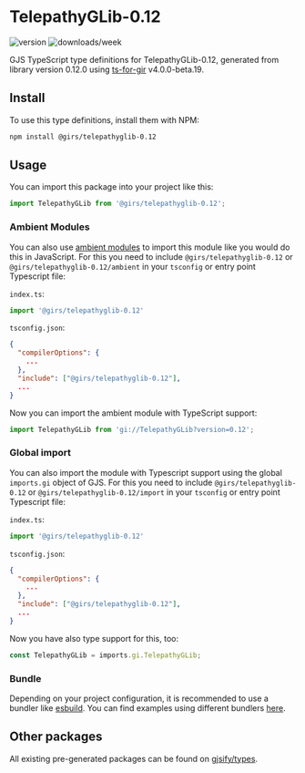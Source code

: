 
# TelepathyGLib-0.12

![version](https://img.shields.io/npm/v/@girs/telepathyglib-0.12)
![downloads/week](https://img.shields.io/npm/dw/@girs/telepathyglib-0.12)


GJS TypeScript type definitions for TelepathyGLib-0.12, generated from library version 0.12.0 using [ts-for-gir](https://github.com/gjsify/ts-for-gir) v4.0.0-beta.19.


## Install

To use this type definitions, install them with NPM:
```bash
npm install @girs/telepathyglib-0.12
```

## Usage

You can import this package into your project like this:
```ts
import TelepathyGLib from '@girs/telepathyglib-0.12';
```

### Ambient Modules

You can also use [ambient modules](https://github.com/gjsify/ts-for-gir/tree/main/packages/cli#ambient-modules) to import this module like you would do this in JavaScript.
For this you need to include `@girs/telepathyglib-0.12` or `@girs/telepathyglib-0.12/ambient` in your `tsconfig` or entry point Typescript file:

`index.ts`:
```ts
import '@girs/telepathyglib-0.12'
```

`tsconfig.json`:
```json
{
  "compilerOptions": {
    ...
  },
  "include": ["@girs/telepathyglib-0.12"],
  ...
}
```

Now you can import the ambient module with TypeScript support: 

```ts
import TelepathyGLib from 'gi://TelepathyGLib?version=0.12';
```

### Global import

You can also import the module with Typescript support using the global `imports.gi` object of GJS.
For this you need to include `@girs/telepathyglib-0.12` or `@girs/telepathyglib-0.12/import` in your `tsconfig` or entry point Typescript file:

`index.ts`:
```ts
import '@girs/telepathyglib-0.12'
```

`tsconfig.json`:
```json
{
  "compilerOptions": {
    ...
  },
  "include": ["@girs/telepathyglib-0.12"],
  ...
}
```

Now you have also type support for this, too:

```ts
const TelepathyGLib = imports.gi.TelepathyGLib;
```

### Bundle

Depending on your project configuration, it is recommended to use a bundler like [esbuild](https://esbuild.github.io/). You can find examples using different bundlers [here](https://github.com/gjsify/ts-for-gir/tree/main/examples).

## Other packages

All existing pre-generated packages can be found on [gjsify/types](https://github.com/gjsify/types).

